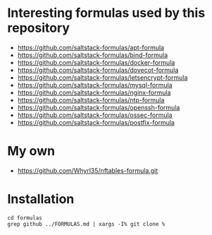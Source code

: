 # Interesting formulas used by this repository

* https://github.com/saltstack-formulas/apt-formula
* https://github.com/saltstack-formulas/bind-formula
* https://github.com/saltstack-formulas/docker-formula
* https://github.com/saltstack-formulas/dovecot-formula
* https://github.com/saltstack-formulas/letsencrypt-formula
* https://github.com/saltstack-formulas/mysql-formula
* https://github.com/saltstack-formulas/nginx-formula
* https://github.com/saltstack-formulas/ntp-formula
* https://github.com/saltstack-formulas/openssh-formula
* https://github.com/saltstack-formulas/ossec-formula
* https://github.com/saltstack-formulas/postfix-formula

# My own

* https://github.com/Whyrl35/nftables-formula.git


# Installation

``` 
cd formulas
grep github ../FORMULAS.md | xargs -I% git clone %
```